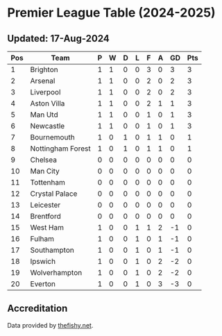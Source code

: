 # Premier League Table (2024-2025)
## Updated: 17-Aug-2024

| Pos | Team | P | W | D | L | F | A | GD | Pts |
| --- | --- | --- | --- | --- | --- | --- | --- | --- | --- |
| 1 | Brighton | 1 | 1 | 0 | 0 | 3 | 0 | 3 | 3 |
| 2 | Arsenal | 1 | 1 | 0 | 0 | 2 | 0 | 2 | 3 |
| 3 | Liverpool | 1 | 1 | 0 | 0 | 2 | 0 | 2 | 3 |
| 4 | Aston Villa | 1 | 1 | 0 | 0 | 2 | 1 | 1 | 3 |
| 5 | Man Utd | 1 | 1 | 0 | 0 | 1 | 0 | 1 | 3 |
| 6 | Newcastle | 1 | 1 | 0 | 0 | 1 | 0 | 1 | 3 |
| 7 | Bournemouth | 1 | 0 | 1 | 0 | 1 | 1 | 0 | 1 |
| 8 | Nottingham Forest | 1 | 0 | 1 | 0 | 1 | 1 | 0 | 1 |
| 9 | Chelsea | 0 | 0 | 0 | 0 | 0 | 0 | 0 | 0 |
| 10 | Man City | 0 | 0 | 0 | 0 | 0 | 0 | 0 | 0 |
| 11 | Tottenham | 0 | 0 | 0 | 0 | 0 | 0 | 0 | 0 |
| 12 | Crystal Palace | 0 | 0 | 0 | 0 | 0 | 0 | 0 | 0 |
| 13 | Leicester | 0 | 0 | 0 | 0 | 0 | 0 | 0 | 0 |
| 14 | Brentford | 0 | 0 | 0 | 0 | 0 | 0 | 0 | 0 |
| 15 | West Ham | 1 | 0 | 0 | 1 | 1 | 2 | -1 | 0 |
| 16 | Fulham | 1 | 0 | 0 | 1 | 0 | 1 | -1 | 0 |
| 17 | Southampton | 1 | 0 | 0 | 1 | 0 | 1 | -1 | 0 |
| 18 | Ipswich | 1 | 0 | 0 | 1 | 0 | 2 | -2 | 0 |
| 19 | Wolverhampton | 1 | 0 | 0 | 1 | 0 | 2 | -2 | 0 |
| 20 | Everton | 1 | 0 | 0 | 1 | 0 | 3 | -3 | 0 |

## Accreditation 

Data provided by [thefishy.net](https://www.thefishy.net/).